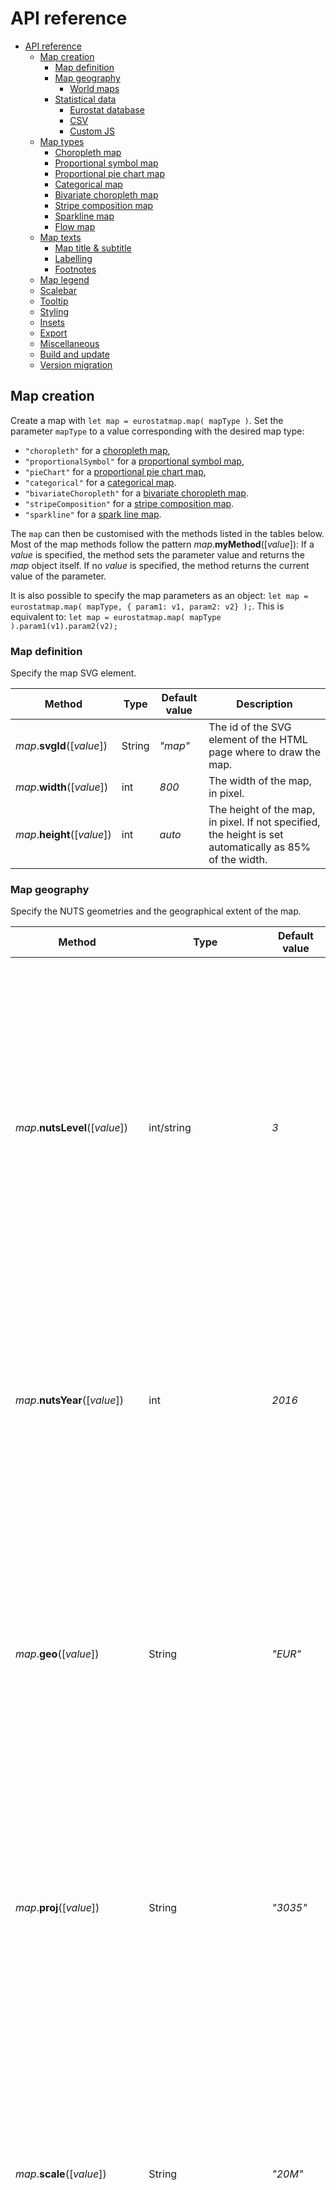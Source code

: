 # API reference

- [API reference](#api-reference)
    - [Map creation](#map-creation)
        - [Map definition](#map-definition)
        - [Map geography](#map-geography)
            - [World maps](#world-maps)
        - [Statistical data](#statistical-data)
            - [Eurostat database](#eurostat-database)
            - [CSV](#csv)
            - [Custom JS](#custom-js)
    - [Map types](#map-types)
        - [Choropleth map](#choropleth-map)
        - [Proportional symbol map](#proportional-symbol-map)
        - [Proportional pie chart map](#proportional-pie-chart-map)
        - [Categorical map](#categorical-map)
        - [Bivariate choropleth map](#bivariate-choropleth-map)
        - [Stripe composition map](#stripe-composition-map)
        - [Sparkline map](#sparkline-map)
        - [Flow map](#flow-map)
    - [Map texts](#map-texts)
        - [Map title \& subtitle](#map-title--subtitle)
        - [Labelling](#labelling)
        - [Footnotes](#footnotes)
    - [Map legend](#map-legend)
    - [Scalebar](#scalebar)
    - [Tooltip](#tooltip)
    - [Styling](#styling)
    - [Insets](#insets)
    - [Export](#export)
    - [Miscellaneous](#miscellaneous)
    - [Build and update](#build-and-update)
    - [Version migration](#version-migration)

## Map creation

Create a map with `let map = eurostatmap.map( mapType )`. Set the parameter `mapType` to a value corresponding with the desired map type:

- `"choropleth"` for a [choropleth map](#choropleth-map),
- `"proportionalSymbol"` for a [proportional symbol map](#proportional-symbol-map),
- `"pieChart"` for a [proportional pie chart map](#proportional-pie-chart-map),
- `"categorical"` for a [categorical map](#categorical-map).
- `"bivariateChoropleth"` for a [bivariate choropleth map](#bivariate-choropleth-map).
- `"stripeComposition"` for a [stripe composition map](#stripe-composition-map).
- `"sparkline"` for a [spark line map](#sparkline-map).

The `map` can then be customised with the methods listed in the tables below. Most of the map methods follow the pattern _map_.**myMethod**([*value*]): If a _value_ is specified, the method sets the parameter value and returns the _map_ object itself. If no _value_ is specified, the method returns the current value of the parameter.

It is also possible to specify the map parameters as an object: `let map = eurostatmap.map( mapType, { param1: v1, param2: v2} );`. This is equivalent to: `let map = eurostatmap.map( mapType ).param1(v1).param2(v2);`

### Map definition

Specify the map SVG element.

| Method                      | Type   | Default value | Description                                                                                             |
| --------------------------- | ------ | ------------- | ------------------------------------------------------------------------------------------------------- |
| _map_.**svgId**([*value*])  | String | _"map"_       | The id of the SVG element of the HTML page where to draw the map.                                       |
| _map_.**width**([*value*])  | int    | _800_         | The width of the map, in pixel.                                                                         |
| _map_.**height**([*value*]) | int    | _auto_        | The height of the map, in pixel. If not specified, the height is set automatically as 85% of the width. |

### Map geography

Specify the NUTS geometries and the geographical extent of the map.

| Method                          | Type                  | Default value | Description                                                                                                                                                                                                                                                                                                                               |
| ------------------------------- | --------------------- | ------------- | ----------------------------------------------------------------------------------------------------------------------------------------------------------------------------------------------------------------------------------------------------------------------------------------------------------------------------------------- |
| _map_.**nutsLevel**([*value*])  | int/string            | _3_           | The nuts level to show on the map, from 0 (national level) to 3 (more local level). Note that not all NUTS levels are always available for Eurostat databases. When using custom data sources and mixing different NUTS levels, set this option to "mixed" to show the different levels at once.                                          |
| _map_.**nutsYear**([*value*])   | int                   | _2016_        | The version of the NUTS dataset to use. Possible values are given in [Nuts2json](https://github.com/eurostat/Nuts2json/#api). Note that the default value will be adjusted in the future depending on the [NUTS legislation in force](https://ec.europa.eu/eurostat/web/nuts/legislation).                                                |
| _map_.**geo**([*value*])        | String                | _"EUR"_       | The map geographical territory, by default the entire European territory _"EUR"_. For world maps use "WORLD" and set proj to 54030. Note that world templates are currently only available for choropleth maps. Other possible values are given in [Nuts2json](https://github.com/eurostat/Nuts2json/#overseas-territories---map-insets). |
| _map_.**proj**([*value*])       | String                | _"3035"_      | The map projection EPSG code. For world maps: use 54030. Possible values are given in [Nuts2json](https://github.com/eurostat/Nuts2json/#api). Note that these values depend on the geographical territory.                                                                                                                               |
| _map_.**scale**([*value*])      | String                | _"20M"_       | The simplification level of the map, among _"03M"_, _"10M"_, _"20M"_, _"60M"_ (for Europe). The most simplified version is _"60M"_. The level _"01M"_ is also available for some geographical territories: For more information on possible values by geographical territory, see [Nuts2json](https://github.com/eurostat/Nuts2json/).    |
| _map_.**position**([*value*])   | Object {x,y,z}        | _auto_        | The geographical coordinates of the position where to center the map view. These coordinates are expected to be expressed in the map projection. If not specified, a position is computed automatically.                                                                                                                                  |
| _map_.**zoomExtent**([*value*]) | Array                 | _undefined_   | The zoom extent. The first value within [0,1] defines the maximum zoom out factor - the second value within [1,infinity] defines the maximum zoom in factor. Set to _[1,1]_ to forbid zooming and allow panning. Set to _null_ to forbid both.                                                                                            |
| _map_.**maxBounds**([*value*])  | {xMin,yMin,xMax,yMax} | _undefined_   | The maximum bounds that the user can pan/zoom within.                                                                                                                                                                                                                                                                                     |

#### World maps

It is also possible to build thematic world maps using eurostat-map. Simply pass "WORLD" to the map.geo() method. See [this example](https://github.com/eurostat/eurostat-map/blob/master/examples/world.html) for how to configure a world map.

| Method                                  | Type          | Default value       | Description                                                            |
| --------------------------------------- | ------------- | ------------------- | ---------------------------------------------------------------------- |
| _map_.**projectionFunction**([*value*]) | d3 projection | _d3.geoRobninson()_ | Here you can define your own custom projection function for world maps |

### Statistical data

The map statistical data can be accessed with the _map_.**statData**() method, which returns an object with the following methods:

| Method                   | Description                                                                                                                                                                  |
| ------------------------ | ---------------------------------------------------------------------------------------------------------------------------------------------------------------------------- |
| **get**([*nutsId*])      | Return the stat value {value,status} from a nuts id. If no argument is specified, returns the entire index.                                                                  |
| **getValue**([*nutsId*]) | Return the stat value from a nuts id.                                                                                                                                        |
| **set**([*nutsId,stat*]) | Set a stat value from a nuts id. The new statistical data format can be either {value:34.324,status:"e"} or just the value only.                                             |
| **setData**([*index*])   | Set statistical data, already indexed by nutsId. The index has a structure like: { "PT":0.2, "LU":0.6, ...}, or with status: { "PT": {value:0.2, status:"e"}, "LU":0.6, ...} |
| **getArray**()           | Return all stat values as an array. This can be used to classify the values.                                                                                                 |
| **getUniqueValues**()    | Return stat unique values. This can be used for categorical maps.                                                                                                            |
| **getMin**()             | Get minimum value.                                                                                                                                                           |
| **getMax**()             | Get maximum value.                                                                                                                                                           |
| **unitText**([*value*])  | The text of the unit of measurement, to show in the tooltip. _undefined_ by default.                                                                                         |

The map statistical data source can be accessed with the _map_.**stat**([*value*]) method. Several types of data sources are supported (see sections below).

#### Eurostat database

Specify statistical data to be retrieved on-the-fly from [Eurostat database](https://ec.europa.eu/eurostat/web/main/data/database). The query parameters can be retrieved from [this page](https://ec.europa.eu/eurostat/web/json-and-unicode-web-services/getting-started/generate-new-query).

Example:

```javascript
map = eurostatmap.map(...);
map.stat( {
	eurostatDatasetCode: "lfst_r_lfu3rt",
	filters:{
		age: "Y20-64",
		sex: "T",
		unit: "PC",
		time: "2019"
	}
});
```

| Parameter               | Type   | Default value            | Description                                                                                                                                                                                                                                                   |
| ----------------------- | ------ | ------------------------ | ------------------------------------------------------------------------------------------------------------------------------------------------------------------------------------------------------------------------------------------------------------- |
| **eurostatDatasetCode** | String | _"demo_r_d3dens"_        | The Eurostat database code of the statistical variable. See [here](https://ec.europa.eu/eurostat/data/database) to find them.                                                                                                                                 |
| **filters**             | Object | _{ lastTimePeriod : 1 }_ | The Eurostat dimension codes to filter/select the chosen statistical variable. See [here](https://ec.europa.eu/eurostat/data/database) or [here](https://ec.europa.eu/eurostat/web/json-and-unicode-web-services/getting-started/query-builder) to find them. |
| **precision**           | int    | _2_                      | The precision of the statistical variable to retrieve (number of decimal places).                                                                                                                                                                             |

#### CSV

Specify statistical data to be retrieved from CSV data.

Example:

```javascript
map = eurostatmap.map(...);
map.stat( {
	csvURL: "https://raw.githubusercontent.com/eurostat/eurostat-map/master/examples/urb_rur_typo.csv",
	geoCol: "NUTS_ID_2013",
	valueCol: "urban_rural"
});
```

| Parameter    | Type   | Default value | Description                             |
| ------------ | ------ | ------------- | --------------------------------------- |
| **csvURL**   | String | _undefined_   | The CSV file URL.                       |
| **geoCol**   | String | _"geo"_       | The column with the NUTS ids.           |
| **valueCol** | String | _"value"_     | The column with the statistical values. |

#### Custom JS

Specify statistical data region by region, from JavaScript code, or any kind of JSON data source.

Example:

```javascript
map = eurostatmap.map(...);

//specify values region by region
map.statData().set("LU",500).set("DE",400).set("FR",100).set("IT",600)

//or in one time. Note that the 'status' can be specified but is not mandatory.
map.statData().setData({
	"FR": 10,
	"DE": {value:7,status:"e"},
	"UK": 12,
})
```

## Map types

There are many different types of thematic maps that you can create using eurostat-map. Here you will find documentation on how to build them.

### Choropleth map

[![Example](https://raw.githubusercontent.com/eurostat/eurostat-map/master/docs/img/ch_ex.png)](https://eurostat.github.io/eurostat-map/examples/population-density.html)
[![Example](https://raw.githubusercontent.com/eurostat/eurostat-map/master/docs/img/pp_ex.png)](https://eurostat.github.io/eurostat-map/examples/population-dot-density.html)
[![Example](https://raw.githubusercontent.com/eurostat/eurostat-map/master/docs/img/dv_ex.png)](https://eurostat.github.io/eurostat-map/examples/population-change.html)

A [choropleth map](https://en.wikipedia.org/wiki/Choropleth_map) shows areas **colored or patterned** in proportion to a statistical variable. These maps should be used to show _intensive_ statistical variables such as proportions, ratios, densities, rates of change, percentages, etc.

Here is [an example](https://eurostat.github.io/eurostat-map/examples/population-density.html) with color value (see [the code](https://github.com/eurostat/eurostat-map/blob/master/examples/population-density.html)), [another](https://eurostat.github.io/eurostat-map/examples/population-change.html) with a diverging color scheme (see [the code](https://github.com/eurostat/eurostat-map/blob/master/examples/population-change.html)), and [a last one](https://eurostat.github.io/eurostat-map/examples/population-dot-density.html) with a texture pattern (see [the code](https://github.com/eurostat/eurostat-map/blob/master/examples/population-dot-density.html)).

Example:

```javascript
eurostatmap
    .map('choropleth')
    .title('Population in Europe')
    .stat({ eurostatDatasetCode: 'demo_r_d3dens', unitText: 'inhab./km²' })
    .classifMethod('threshold')
    .threshold([50, 75, 100, 150, 300, 850])
    .tooltipShowFlags(false)
    .legend({ noData: false, decimals: 0, x: 15, y: 160 })
    .build()
```

| Method                                    | Type      | Default value          | Description                                                                                                                                                        |
| ----------------------------------------- | --------- | ---------------------- | ------------------------------------------------------------------------------------------------------------------------------------------------------------------ |
| _map_.**numberOfClasses**([*value*])      | int       | _7_                    | The number of classes. When _classificationMethod == "threshold"_, this parameter is inferred from the number of breaks specified.                                 |
| _map_.**classificationMethod**([*value*]) | String    | _"quantile"_           | The classification method. Possible values are _"quantile"_, _"equinter"_ for equal intervals, and _"threshold"_ for user defined threshol (see threshold method). |
| _map_.**colors**([*value*])               | Array     | _null_                 | The colours to use for the classes. if unspecified, default colorFun is used.                                                                                      |
| _map_.**thresholds**([*value*])           | Array     | _[0]_                  | If _classifMethod = "threshold"_, the breaks of the classification.                                                                                                |
| _map_.**makeClassifNice**([*value*])      | _boolean_ | true                   | Make nice break values. Works only for _classifMethod = "equinter"_.                                                                                               |
| _map_.**colorFunction**([*value*])        | Function  | _d3.interpolateYlOrBr_ | The color function, as defined in [d3-scale-chromatic](https://github.com/d3/d3-scale-chromatic/)                                                                  |
| _map_.**classToFillStyle**([*value*])     | Function  | See description        | A function returning a fill style for each class number. The default values is the function returned by `eurostatmap.getColorLegend(colorFun())`.                  |
| _map_.**noDataFillStyle**([*value*])      | String    | _"lightgray"_          | The fill style to be used for regions where no data is available.                                                                                                  |

In addition to [the default legend parameters](#map-legend), choropleth maps have the following specific legend parameters:

| Parameter              | Type     | Default value                     | Description                                                                   |
| ---------------------- | -------- | --------------------------------- | ----------------------------------------------------------------------------- |
| **ascending**          | String   | _true_                            | The legend cells order. Set to false to invert.                               |
| **shapeWidth**         | int      | _15_                              | The cell width.                                                               |
| **shapeHeight**        | int      | _13_                              | The cell heigth.                                                              |
| **sepLineLength**      | int      | _17_                              | The separation line length.                                                   |
| **sepLineStroke**      | int      | _"black"_                         | The separation line color.                                                    |
| **sepLineStrokeWidth** | int      | _1_                               | The separation line width.                                                    |
| **labelFontSize**      | int      | _13_                              | The label font size.                                                          |
| **decimals**           | String   | _" - "_                           | The number of decimal for the legend labels.                                  |
| **labelOffset**        | int      | _3_                               | The distance between the legend box elements to the corresponding text label. |
| **labelFormatter**     | Function | _d3.format("." + decimals + "f")_ | A function used to format the values of the legend labels.                    |
| **noData**             | boolean  | _true_                            | Show 'no data' style.                                                         |
| **noDataText**         | Text     | _"No data"_                       | 'No data' text label.                                                         |
| **labels**             | []       | _null_                            | Manually define the labels to be used in the legend as an array               |

### Proportional symbol map

[![Example](https://raw.githubusercontent.com/eurostat/eurostat-map/master/docs/img/pc_ex.png)](https://eurostat.github.io/eurostat-map/examples/prop-circles.html)
[![Example](https://raw.githubusercontent.com/eurostat/eurostat-map/master/docs/img/ps_ex.png)](https://eurostat.github.io/eurostat-map/examples/prop-circles.html)

A proportional symbol map shows symbols (typically circles) **sized** in proportion to a statistical variable. These maps should be used to show statistical _extensive_ variables such as quantities, populations, numbers, etc. Here is [an example](https://eurostat.github.io/eurostat-map/examples/prop-circles.html) (see [the code](https://github.com/eurostat/eurostat-map/blob/master/examples/prop-circles.html)).

Example:

```javascript
eurostatmap
    .map('proportionalSymbol')
    .nutsLevel(1)
    .stat({
        eurostatDatasetCode: 'demo_r_pjangrp3',
        filters: { age: 'TOTAL', sex: 'T', unit: 'NR', time: 2016 },
        unitText: 'inhabitants',
    })
    .psMaxSize(25)
    .psFill('red')
    .build()
```

Along with data-driven sizing, it is possible to colour the symbols according to a statistical variable as well. This is achieved by adding the "size" and "color" strings to their corresponding stat methods. For example:

```javascript
    //GDP per inhabitant (colour of symbol)
    .stat("color", { eurostatDatasetCode: "nama_10r_3gdp", unitText: "EUR/inhabitant", filters: { unit: "EUR_HAB", time: "2018" } })
    // Total GDP (size of symbol)
    .stat("size", { eurostatDatasetCode: "nama_10r_3gdp", unitText: "Million EUR", filters: { unit: "MIO_EUR", time: "2018" } })
```

It is also possible to prevent overlapping via the 'dorling' method:

```javascript
   .dorling(true)
```

Please be aware that by using this method you will essentially be turning the map into a Cartogram. If deformation is high, please consider hiding the background elements/basemap.

| Method                                      | Type             | Default value        | Description                                                                                                                                                                              |
| ------------------------------------------- | ---------------- | -------------------- | ---------------------------------------------------------------------------------------------------------------------------------------------------------------------------------------- |
| _map_.**psShape**([*value*])                | string           | _circle_             | The shape of the symbol. Accepted values: circle, bar, square, star, cross, diamond, triangle, wye or custom                                                                             |
| _map_.**psCustomShape**([*value*])          | Object           | null                 | A custom symbol to be used with d3.symbol when psShape is set to "custom". See http://using-d3js.com/05_10_symbols.html#h_66iIQ5sJIT                                                     |
| _map_.**psCustomSVG**([*value*])            | Template Literal | null                 | Use this method for defining a custom SVG, which will be used as the proportional symbol. E.g. map.psCustomSVG(`<svg width="100" height="100"><rect width="100" height="100" /></svg>`). |
| _map_.**psOffset**([*value*])               | Object           | {x:0,y:0}            | Defines the offsets to apply to the symbols on the map. Only applicable to symbols where custom svgs are specified ( through psCustomSVG)                                                |
| _map_.**psMaxSize**([*value*])              | number           | _30_                 | The maximum size of the symbol. For shapes and vertical bars, this value is in pixels, but for psCustomSVG() it represents the scale factor of the transform applied to it.              |
| _map_.**psMinSize**([*value*])              | number           | _0.8_                | The minimum size / scale of the symbol.                                                                                                                                                  |
| _map_.**psBarWidth**([*value*])             | number           | _5_                  | Width in pixels of the vertical bars. Only to be used with a psShape of type "bar"                                                                                                       |
| _map_.**psFill**([*value*])                 | String           | _"#B45F04"_          | The fill color or pattern of the symbol, for when a colour scheme is not defined.                                                                                                        |
| _map_.**psFillOpacity**([*value*])          | number           | _0.7_                | The opacity of the symbol, from 0 to 1.                                                                                                                                                  |
| _map_.**psStroke**([*value*])               | String           | _"#fff"_             | The stroke color of the symbol.                                                                                                                                                          |
| _map_.**psStrokeWidth**([*value*])          | number           | _0.3_                | The width of the stroke.                                                                                                                                                                 |
| _map_.**psClasses**([*value*])              | number           | _5_                  | The number of classes to use when applying data-driven colour for the symbols. Similar to numberOfClasses() for choropleth maps.                                                         |
| _map_.**psColorFun**([*value*])             | function         | _d3.interpolateOrRd_ | The color function, as defined in [d3-scale-chromatic](https://github.com/d3/d3-scale-chromatic/)                                                                                        |
| _map_.**psSizeFun**([*value*])              | function         | _d3.scaleSqrt_       | The D3 scale function used to define the sizes of the symbols. The following methods are then called internally: psSizeFun().domain(sizeDomain).range([psMinSize, psMaxSize])            |
| _map_.**psClassificationMethod**([*value*]) | String           | _"quantile"_         | The classification method. Possible values are _"quantile"_, _"equinter"_ for equal intervals, and _"threshold"_ for user defined threshold (see threshold method).                      |
| _map_.**psThreshold**([*value*])            | Array            | _[0]_                | If _psClassificationMethod = "threshold"_, the breaks of the classification.                                                                                                             |
| _map_.**psColours**([*value*])              | Array            | null                 | The colours to be using data-driven colour. The number of colours specified in the array should match the number of classes (specified using psClasses())                                |
| _map_.**noDataFillStyle**([*value*])        | String           | _"lightgray"_        | The fill style to be used for regions where no data is available.                                                                                                                        |

In addition to [the default legend parameters](#map-legend), proportional symbol maps have the following specific legend parameters:
As proportional symbol maps allow for two visual variables (size and colour), a legend configuration object can be specified for each variable (sizeLegend and colorLegend).

| Parameter               | Type    | Default value | Description                                                                                     |
| ----------------------- | ------- | ------------- | ----------------------------------------------------------------------------------------------- |
| _map_.**ascending**     | Boolean | _false_       | The order of the legend elements. Set to true to invert.                                        |
| _map_.**legendSpacing** | Number  | _35_          | Spacing between the color & size legends (if applicable)                                        |
| _map_.**labelFontSize** | Number  | _12_          | The font size of the legend labels                                                              |
| _map_.**sizeLegend**    | Object  | see below     | The configuration object of the legend which illustrates the values of different symbol sizes   |
| _map_.**colorLegend**   | Object  | see below     | The configuration object of the legend which illustrates the values of different symbol colours |

**sizeLegend**

The following parameters are properties of the sizeLegend object:

| Parameter          | Type     | Default value                     | Description                                                                                   |
| ------------------ | -------- | --------------------------------- | --------------------------------------------------------------------------------------------- |
| **title**          | String   | _null_                            | Title of the size legend                                                                      |
| **titlePadding**   | Number   | _10_                              | Padding between the legend title and legend body                                              |
| **values**         | Number   | _undefined_                       | Manually set the raw data values to be used in the legend                                     |
| **cellNb**         | Number   | _4_                               | Number of symbols to be shown in the legend (when values are not set manually)                |
| **shapePadding**   | Number   | _10_                              | The padding between consecutive legend shape elements                                         |
| **shapeOffset**    | Object   | _{x:0, y:0}_                      | The offset applied to the shape elements in the legend. Applicable for use with psCustomSVG() |
| **shapeFill**      | String   | _white_                           | The colour of the symbols in the size legend. If unspecified, the colour of psFill() is used. |
| **labelOffset**    | Number   | _25_                              | The distance between the legend box elements to the corresponding text label.                 |
| **decimals**       | Number   | _0_                               | The number of decimals for each label.                                                        |
| **labelFormatter** | Function | _d3.format("." + decimals + "f")_ | A function used to format the values of the legend labels.                                    |
| **noData**         | Boolean  | _false_                           | Show a 'no data' legend item in the size legend.                                              |
| **noDataText**     | String   | _'No data'_                       | Text shown in the 'no data' legend item in the size legend.                                   |

**colorLegend**

The following parameters are properties of the colorLegend object:

| Parameter              | Type     | Default value                     | Description                                                                   |
| ---------------------- | -------- | --------------------------------- | ----------------------------------------------------------------------------- |
| **title**              | String   | _null_                            | Title of the size legend                                                      |
| **titlePadding**       | Number   | _10_                              | Padding between the legend title and legend body                              |
| **marginTop**          | Number   | _35_                              | Margin top in pixels. Distance between size and color legends                 |
| **shapeWidth**         | Number   | _13_                              | The width of the legend box elements                                          |
| **shapeHeight**        | Number   | _13_                              | The height of the legend box elements                                         |
| **shapePadding**       | Number   | _10_                              | The padding between consecutive legend shape elements                         |
| **shapePadding**       | Number   | _10_                              | The padding between consecutive legend shape elements                         |
| **labelOffset**        | Number   | _25_                              | The distance between the legend box elements to the corresponding text label. |
| **decimals**           | Number   | _0_                               | The number of decimals for each label.                                        |
| **labelFormatter**     | Function | _d3.format("." + decimals + "f")_ | A function used to format the values of the legend labels.                    |
| **noData**             | Boolean  | _true_                            | Show a legend element that represents "no data" values.                       |
| **noDataText**         | String   | _No data_                         | No data element label text.                                                   |
| **sepLineLength**      | Number   | _17_                              | The length of the separation line between classes.                            |
| **sepLineStroke**      | Number   | _black_                           | The colour of the separation line between classes.                            |
| **sepLineStrokeWidth** | Number   | _1_                               | The width of the separation line between classes.                             |

### Proportional pie chart map

[![Example](https://raw.githubusercontent.com/eurostat/eurostat-map/master/docs/img/pie_ex.png)](https://eurostat.github.io/eurostat-map/examples/prop-piecharts.html)

A proportional pie chart map shows pie charts **sized** in proportion to a statistical variable. The slices of the pie chart are made up of the different categories of that statistical variable. Here is [an example](https://eurostat.github.io/eurostat-map/examples/prop-piecharts.html) (see [the code](https://github.com/eurostat/eurostat-map/blob/master/examples/prop-piecharts.html)).

Example:

```javascript
//population composition by age
eurostatmap
    .map('pieChart')
    .nutsLevel(1)
    .stat('Y_LT15', {
        eurostatDatasetCode: 'demo_r_pjanaggr3',
        filters: { age: 'Y_LT15', sex: 'T', unit: 'NR', time: '2019' },
        unitText: 'people',
    })
    .stat('Y15-64', {
        eurostatDatasetCode: 'demo_r_pjanaggr3',
        filters: { age: 'Y15-64', sex: 'T', unit: 'NR', time: '2019' },
        unitText: 'people',
    })
    .stat('Y_GE65', {
        eurostatDatasetCode: 'demo_r_pjanaggr3',
        filters: { age: 'Y_GE65', sex: 'T', unit: 'NR', time: '2019' },
        unitText: 'people',
    })
    .catLabels({ Y_LT15: '< 15', 'Y15-64': '15 to 64', Y_GE65: '> 65' })
    .catColors({ Y_LT15: '#33a02c', 'Y15-64': '#cab2d6', Y_GE65: '#ff7f00' })
    .legend({ x: 550, y: 200, sizeLegend: { title: 'Total Population' }, colorLegend: { title: 'Population by Age' } })
```

Or simpler:

```javascript
//population composition by age
eurostatmap
    .map('pieChart')
    .nutsLevel(3)
    .nutsYear(2016)
    .stripeWidth(10)
    .stripeOrientation(45)
    .statPie(
        { eurostatDatasetCode: 'demo_r_pjanaggr3', filters: { sex: 'T', unit: 'NR', time: '2019' }, unitText: 'people' },
        'age', //parameter that the categories belong to
        ['Y_LT15', 'Y15-64', 'Y_GE65'], //category codes
        ['< 15', '15 to 64', '> 65'], //labels
        ['#33a02c', '#cab2d6', '#ff7f00'] //colours
    )
    .legend({ x: 550, y: 200, sizeLegend: { title: 'Total Population' }, colorLegend: { title: 'Population by Age' } })
```

If the sum of the chosen categories do not represent the complete total for that variable, then an optional code can be included as the last parameter passed to the statPie() method. For example, when making a proportional pie chart map for different causes of death, the chosen categories "Respiratory", "Cancer", "Circulatory" do not represent all causes of death. In this case, the code for "all causes of death" is specified ("A-R_V-Y"). The shares of each categories are then calculated according to this total and not just the total of the specified categories. The remaining share is then given the label "other", which can be changed using the pieOtherText() method and the colour of its pie slices can be changed using the pieOtherColor() method.

```javascript
         .statPie(
            { eurostatDatasetCode: "hlth_cd_asdr2", filters: { sex: "T", time: "2016", age: "TOTAL", unit: "RT" }, unitText: "death rate per 100 000" },
            "icd10", //parameter that the categories belong to
            ["J", "C", "I"], //category codes
            ["Respiratory", "Cancer", "Circulatory"], //category labels
            ["orange", "#A4CDF8", "#2E7AF9", "blue"], //colours
            "A-R_V-Y" //code for the total (all causes of death)
          )
```

| Method                                    | Type    | Default value | Description                                                                                                                                                                 |
| ----------------------------------------- | ------- | ------------- | --------------------------------------------------------------------------------------------------------------------------------------------------------------------------- |
| _map_.**pieMaxRadius**([*value*])         | Number  | _15_          | The maximum radius of the pie chart.                                                                                                                                        |
| _map_.**pieMinRadius**([*value*])         | Number  | _5_           | The minimum radius of the pie chart.                                                                                                                                        |
| _map_.**catColors**([*value*])            | object  | _auto_        | The colors of the slices, indexed by category code. If not specified, different colors are proposed.                                                                        |
| _map_.**catLabels**([*value*])            | object  | _auto_        | The colors of the slices, indexed by category code.                                                                                                                         |
| _map_.**showOnlyWhenComplete**([*value*]) | boolean | _false_       | Draw a region only when data is available for all categories. If one is missing, the region is considered as with 'no data'. If not, the value of missing data is set to 0. |
| _map_.**noDataFillStyle**([*value*])      | string  | _"darkgray"_  | The fill style to be used for regions where no data is available.                                                                                                           |
| _map_.**pieChartInnerRadius**([*value*])  | number  | _0_           | Inner radius of the pie charts. Increase this value to turn the pie charts into donut charts.                                                                               |
| _map_.**pieStrokeFill**([*value*])        | string  | _white_       | The colour of the pie chart stroke.                                                                                                                                         |
| _map_.**pieStrokeWidth**([*value*])       | number  | 0.3           | The width of the pie chart stroke.                                                                                                                                          |
| _map_.**pieOtherText**([*value*])         | string  | _Other_       | The colour of the "other" segments of the pie charts (only applicable when the total is calculated using a separate category code, specified in the statPie method)         |
| _map_.**pieOtherColor**([*value*])        | string  | _"#FFCC80"_   | The colour of the "other" segments of the pie charts (only applicable when the total is calculated using a separate category code, specified in the statPie method)         |

In addition to [the default legend parameters](#map-legend), proportional pie chart maps have the following specific legend parameters:

| Method                             | Type   | Default value | Description                                                                                   |
| ---------------------------------- | ------ | ------------- | --------------------------------------------------------------------------------------------- |
| _map_.**labelFontSize**([*value*]) | int    | _12_          | Font size of the legend label.                                                                |
| _map_.**legendSpacing**            | Number | _35_          | Spacing between the color & size legends (if applicable).                                     |
| _map_.**sizeLegend**               | Object | see below     | The configuration object of the legend which illustrates the values of different pie sizes.   |
| _map_.**colorLegend**              | Object | see below     | The configuration object of the legend which illustrates the values of different pie colours. |

**sizeLegend**

The following parameters are properties of the **sizeLegend** object:

| Parameter        | Type   | Default value             | Description                                                                                                                    |
| ---------------- | ------ | ------------------------- | ------------------------------------------------------------------------------------------------------------------------------ |
| **title**        | String | _null_                    | Title of the size legend.                                                                                                      |
| **titlePadding** | Number | _10_                      | Padding between the legend title and legend body.                                                                              |
| **values**       | Array  | auto (max and min radius) | The values used to size the pie charts in the legend. If unspecified, the highest and lowest values shown on the map are used. |

**colorLegend**

The following parameters are properties of the **colorLegend** object:

| Parameter                   | Type    | Default value | Description                                                               |
| --------------------------- | ------- | ------------- | ------------------------------------------------------------------------- |
| **title**                   | String  | _null_        | Title of the size legend.                                                 |
| **titlePadding**            | Number  | _10_          | Padding between the legend title and legend body.                         |
| **shapeWidth**([*value*])   | number  | _13_          | Width of the legend box elements.                                         |
| **shapeHeight**([*value*])  | number  | _15_          | Height of the legend box elements.                                        |
| **shapePadding**([*value*]) | number  | _5_           | Distance between consecutive legend box elements.                         |
| **labelOffset**([*value*])  | number  | _5_           | Distance between the legend box elements to the corresponding text label. |
| **noData**([*value*])       | boolean | _true_        | Show/hide 'no data' legend box element.                                   |
| **noDataText**([*value*])   | string  | _"No data"_   | 'No data' label text.                                                     |

### Categorical map

[![Example](https://raw.githubusercontent.com/eurostat/eurostat-map/master/docs/img/ct_ex.png)](https://eurostat.github.io/eurostat-map/examples/categorical.html)

A categorical map shows areas according to categories (or discrete values). Here is [an example](https://eurostat.github.io/eurostat-map/examples/categorical.html) of such map (see [the code](https://github.com/eurostat/eurostat-map/blob/master/examples/categorical.html)).

Example:

```javascript
eurostatmap
    .map('categorical')
    .nutsYear(2013)
    .nutsLevel(3)
    .stat({
        csvURL: 'https://raw.githubusercontent.com/eurostat/eurostat-map/dev/examples/urb_rur_typo.csv',
        geoCol: 'NUTS_ID_2013',
        valueCol: 'urban_rural',
    })
    .classToFillStyle({ urb: '#fdb462', int: '#ffffb3', rur: '#ccebc5' })
    .classToText({ urb: 'Urban', int: 'Intermediate', rur: 'Rural' })
    .legend({ x: 10, y: 170, order: ['urb', 'int', 'rur'] })
    .build()
```

| Method                                | Type   | Default value | Description                                                                                               |
| ------------------------------------- | ------ | ------------- | --------------------------------------------------------------------------------------------------------- |
| _map_.**classToFillStyle**([*value*]) | Object | _auto_        | An object giving the fill style depending on the class code. If not specify, use default colors.          |
| _map_.**classToText**([*value*])      | Object | _auto_        | An object giving the legend label text depending on the class code. If not specified, use the class code. |
| _map_.**noDataFillStyle**([*value*])  | String | _"lightgray"_ | The fill style to be used for regions where no data is available.                                         |

In addition to [the default legend parameters](#map-legend), categorical maps have the following specific legend parameters:

| Parameter         | Type    | Default value | Description                                                                                                                                           |
| ----------------- | ------- | ------------- | ----------------------------------------------------------------------------------------------------------------------------------------------------- |
| **shapeWidth**    | int     | _15_          | The cell width.                                                                                                                                       |
| **shapeHeight**   | int     | _13_          | The cell heigth.                                                                                                                                      |
| **shapePadding**  | number  | _5_           | The distance between consecutive legend elements                                                                                                      |
| **labelFontSize** | int     | _13_          | The label font size.                                                                                                                                  |
| **labelOffset**   | int     | _5_           | The distance between the legend box elements to the corresponding text label.                                                                         |
| **noData**        | boolean | _true_        | Show 'no data' style.                                                                                                                                 |
| **noDataText**    | Text    | _"No data"_   | 'No data' text label.                                                                                                                                 |
| **order**         | array   | _"undefined"_ | The order in which the legend classes should be drawn. E.g. ['urb','int','rur']. If left undefined, eurostatmap will order the classes automatically. |

### Bivariate choropleth map

[![Example](https://raw.githubusercontent.com/eurostat/eurostat-map/master/docs/img/chbi_ex.png)](https://eurostat.github.io/eurostat-map/examples/pop-unemploy-bivariate.html)

A bivariate choropleth map is a choropleth map showing the combination of two statistical variables. It shows how the correlation between these variables varies across space. Here is [an example](https://eurostat.github.io/eurostat-map/examples/pop-unemploy-bivariate.html) of such map (see [the code](https://github.com/eurostat/eurostat-map/blob/master/examples/pop-unemploy-bivariate.html)).

Example:

```javascript
eurostatmap
    .map('bivariateChoropleth')
    .nutsLevel(2)
    .nutsYear(2016)
    .stat('v1', { eurostatDatasetCode: 'demo_r_d3dens', unitText: 'inh./km²' })
    .stat('v2', {
        eurostatDatasetCode: 'lfst_r_lfu3rt',
        filters: { age: 'Y20-64', sex: 'T', unit: 'PC', time: 2017 },
        unitText: '%',
    })
    .numberOfClasses(4)
    .build()
```

| Method                                | Type     | Default value | Description                                                                                                      |
| ------------------------------------- | -------- | ------------- | ---------------------------------------------------------------------------------------------------------------- |
| _map_.**numberOfClasses**([*value*])  | int      | _3_           | The number of classes for the classification. The same value is used for both variables.                         |
| _map_.**startColor**([*value*])       | color    | _"#e8e8e8"_   | The color for lowest values of both variables.                                                                   |
| _map_.**color1**([*value*])           | color    | _"#73ae80"_   | The color for the highest values of variable 1, and lowest of variable 2.                                        |
| _map_.**color2**([*value*])           | color    | _"#6c83b5"_   | The color for the highest values of variable 2, and lowest of variable 1.                                        |
| _map_.**endColor**([*value*])         | color    | _"#2a5a5b"_   | The color for highest values of both variables.                                                                  |
| _map_.**classifier1**([*value*])      | Function | _auto_        | A function which returns a class number from a stat value. This allows you to set the class thresholds manually. |
| _map_.**classifier2**([*value*])      | Function | _auto_        | A function which returns a class number from a stat value. This allows you to set the class thresholds manually. |
| _map_.**classToFillStyle**([*value*]) | Function | _auto_        | A function returning the colors for each pair of classes i,j.                                                    |
| _map_.**noDataFillStyle**([*value*])  | color    | _"lightgray"_ | The fill style to be used for regions where no data is available.                                                |

In addition to [the default legend parameters](#map-legend), bivariate choropleth maps have the following specific legend parameters:

| Parameter             | Type     | Default value    | Description                                                                      |
| --------------------- | -------- | ---------------- | -------------------------------------------------------------------------------- |
| **squareSize**        | number   | _50_             | The size, in pixel, of the legend square.                                        |
| **rotation**          | number   | _0_              | The rotation to apply to the main legend. Recommended values are either 0 or -45 |
| **label1**            | string   | _"Variable 1"_   | The text for the label of variable 1.                                            |
| **label2**            | string   | _"Variable 2"_   | The text for the label of variable 1.                                            |
| **breaks1**           | string[] | _undefined_      | An array of strings shown as axis labels for variable 1                          |
| **breaks2**           | string[] | _undefined_      | An array of strings shown as axis labels for variable 2                          |
| **labelFontSize**     | int      | _12_             | The font size of the legend label.                                               |
| **noData**            | boolean  | _true_           | Show/hide 'no data' style in the legend.                                         |
| **noDataShapeSize**   | number   | _15_             | The size, in pixel, of the 'No data' legend shape.                               |
| **noDataText**        | Text     | _"No data"_      | 'No data' text label.                                                            |
| **noDataYOffset**     | Text     | 0                | Add distance between the main legend and the 'no data' item in pixels            |
| **yAxisLabelsOffset** | Object   | _{ x: 0, y: 0 }_ | Offset the axis labels that correspond with breaks1                              |
| **xAxisLabelsOffset** | Object   | _{ x: 0, y: 0 }_ | Offset the axis labels that correspond with breaks2                              |

### Stripe composition map

[![Example](https://raw.githubusercontent.com/eurostat/eurostat-map/master/docs/img/comp1.png)](https://eurostat.github.io/eurostat-map/examples/livestock_composition.html)
[![Example](https://raw.githubusercontent.com/eurostat/eurostat-map/master/docs/img/comp2.png)](https://eurostat.github.io/eurostat-map/examples/farm_size.html)

A stripe composition map is a choropleth map showing the composition of a statistical variable using a pattern of stripes of different colors and widths. The color of a stripe corresponds to its category, and its width is proportional to the share of this category in the total. A stripe composition map shows how proportions vary across space.

Here is [an example](https://eurostat.github.io/eurostat-map/examples/livestock_composition.html) of such map (see [the code](https://github.com/eurostat/eurostat-map/blob/master/examples/livestock_composition.html)), and [another one](https://eurostat.github.io/eurostat-map/examples/farm_size.html) (see [the code](https://github.com/eurostat/eurostat-map/blob/master/examples/farm_size.html))

Example:

```javascript
//population composition by age
eurostatmap
    .map('stripeComposition')
    .nutsLevel(3)
    .nutsYear(2016)
    .stripeWidth(10)
    .stripeOrientation(45)
    .stat('Y_LT15', {
        eurostatDatasetCode: 'demo_r_pjanaggr3',
        filters: { age: 'Y_LT15', sex: 'T', unit: 'NR', time: '2019' },
        unitText: 'people',
    })
    .stat('Y15-64', {
        eurostatDatasetCode: 'demo_r_pjanaggr3',
        filters: { age: 'Y15-64', sex: 'T', unit: 'NR', time: '2019' },
        unitText: 'people',
    })
    .stat('Y_GE65', {
        eurostatDatasetCode: 'demo_r_pjanaggr3',
        filters: { age: 'Y_GE65', sex: 'T', unit: 'NR', time: '2019' },
        unitText: 'people',
    })
    .catLabels({ Y_LT15: '< 15', 'Y15-64': '15 to 64', Y_GE65: '> 65' })
    .catColors({ Y_LT15: '#33a02c', 'Y15-64': '#cab2d6', Y_GE65: '#ff7f00' })
    .legend({ x: 550, y: 10, title: 'Population by age' })
```

Or simplier:

```javascript
//population composition by age
eurostatmap
    .map('stripeComposition')
    .nutsLevel(3)
    .nutsYear(2016)
    .stripeWidth(10)
    .stripeOrientation(45)
    .statComp(
        { eurostatDatasetCode: 'demo_r_pjanaggr3', filters: { sex: 'T', unit: 'NR', time: '2019' }, unitText: 'people' },
        'age',
        ['Y_LT15', 'Y15-64', 'Y_GE65'],
        ['< 15', '15 to 64', '> 65'],
        ['#33a02c', '#cab2d6', '#ff7f00']
    )
    .legend({ x: 550, y: 10, title: 'Population by age' })
```

| Method                                    | Type    | Default value | Description                                                                                                                                                                 |
| ----------------------------------------- | ------- | ------------- | --------------------------------------------------------------------------------------------------------------------------------------------------------------------------- |
| _map_.**stripeWidth**([*value*])          | number  | _50_          | Width of the stripes series.                                                                                                                                                |
| _map_.**stripeOrientation**([*value*])    | number  | _0_           | Orientation of the stripes, in degree. Set to 0 for vertical and 90 for horizontal.                                                                                         |
| _map_.**catColors**([*value*])            | object  | _auto_        | The colors of the stripes, indexed by category code. If not specified, different colors are proposed.                                                                       |
| _map_.**catLabels**([*value*])            | object  | _auto_        | The colors of the stripes, indexed by category code.                                                                                                                        |
| _map_.**showOnlyWhenComplete**([*value*]) | boolean | _false_       | Draw a region only when data is available for all categories. If one is missing, the region is considered as with 'no data'. If not, the value of missing data is set to 0. |
| _map_.**noDataFillStyle**([*value*])      |         | _"lightgray"_ | The fill style to be used for regions where no data is available.                                                                                                           |
| _map_.**pieChartRadius**([*value*])       |         | _40_          | Radius of the pie chart to show in the tooltip.                                                                                                                             |
| _map_.**pieChartInnerRadius**([*value*])  |         | _15_          | Inner radius of the pie chart to show in the tooltip.                                                                                                                       |

In addition to [the default legend parameters](#map-legend), stripe composition maps have the following specific legend parameters:

| Method                             | Type    | Default value | Description                                                               |
| ---------------------------------- | ------- | ------------- | ------------------------------------------------------------------------- |
| _map_.**shapeWidth**([*value*])    | number  | _13_          | Width of the legend box elements.                                         |
| _map_.**shapeHeight**([*value*])   | number  | _15_          | Height of the legend box elements.                                        |
| _map_.**shapePadding**([*value*])  | number  | _5_           | Distance between consecutive legend box elements.                         |
| _map_.**labelFontSize**([*value*]) | int     | _12_          | Font size of the legend label.                                            |
| _map_.**labelOffset**([*value*])   | number  | _5_           | Distance between the legend box elements to the corresponding text label. |
| _map_.**noData**([*value*])        | boolean | _true_        | Show/hide 'no data' legend box element.                                   |
| _map_.**noDataText**([*value*])    | string  | _"No data"_   | 'No data' label text.                                                     |

### Sparkline map

A sparkline is a very small line chart, typically drawn without axes or coordinates. It presents the general shape of the variation (typically over time) in some measurement, such as temperature, in a simple and highly condensed way. A chart is drawn for each region showing the temporal variations of each.

Here is [an example](https://eurostat.github.io/eurostat-map/examples/sparklines.html) of such map (see [the code](https://github.com/eurostat/eurostat-map/blob/master/examples/sparklines.html))

Example:

```javascript
eurostatmap
    .map('sparkline')
    .nutsLevel(1)
    .statSpark(
        { eurostatDatasetCode: 'demo_r_pjanaggr3', filters: { sex: 'T', unit: 'NR' }, unitText: 'people' },
        ['2009', '2010', '2011', '2012', '2013', '2014', '2015', '2016', '2017', '2018', '2019'], //dates
        ['2009', '2010', '2011', '2012', '2013', '2014', '2015', '2016', '2017', '2018', '2019'] //labels
    )
    .sparkType('area')
    .sparkLineWidth(70)
    .sparkLineHeight(20)
    .sparkLineOpacity(0.9)
    .build()
```

| Method                                      | Type              | Default                                                                                           | Description                                                                                                                                                                  |
| ------------------------------------------- | ----------------- | ------------------------------------------------------------------------------------------------- | ---------------------------------------------------------------------------------------------------------------------------------------------------------------------------- |
| _map_.**sparkType**([*value*])              | string            | "area"                                                                                            | Type of chart to use. Can be 'line' or 'area'                                                                                                                                |
| _map_.**sparkLineColor**([*value*])         | string / Function | "black"                                                                                           | colour of the sparklines. Also accepts an acessor function e.g: `.sparkLineColor((d, i) => (d[d.length - 1].value > 100 ? 'red' : 'blue'))`                                  |
| _map_.**sparkAreaColor**([*value*])         | string / Function | "#41afaa"                                                                                         | colour of the area chart fill (when sparkType set to area) Also accepts an acessor function e.g: `.sparkAreaColor((d, i) => (d[d.length - 1].value > 100 ? 'red' : 'blue'))` |
| _map_.**sparkLineWidth**([*value*])         | number            | 30                                                                                                | width of the spark charts                                                                                                                                                    |
| _map_.**sparkLineHeight**([*value*])        | number            | 20                                                                                                | height of the spark charts                                                                                                                                                   |
| _map_.**sparkLineStrokeWidth**([*value*])   | number            | 0.4                                                                                               | stroke width of the spark lines                                                                                                                                              |
| _map_.**sparkLineOpacity**([*value*])       | number            | 0.6                                                                                               | opacity of the spark lines                                                                                                                                                   |
| _map_.**sparkChartCircleRadius**([*value*]) | number            | 0.5                                                                                               | Radius of the circles at each record                                                                                                                                         |
| _map_.**sparkTooltipChart**([*value*])      | object            | {width: 100, height: 80, margin: { left: 60, right: 40, top: 40, bottom: 40 }, circleRadius: 1.5} | config for the chart shown in the tooltip                                                                                                                                    |

### Flow map

Here is [an example](https://eurostat.github.io/eurostat-map/examples/flowmap.html) of such map (see [the code](https://github.com/eurostat/eurostat-map/blob/master/examples/flowmap.html))

```javascript
const exampleGraph = {
    nodes: [{ id: 'FR' }, { id: 'DE' }, { id: 'IT' }, { id: 'ES' }, { id: 'BE' }, { id: 'Custom', x: 420000, y: 320000 }],
    links: [
        { source: 'FR', target: 'DE', value: 8201 },
        { source: 'FR', target: 'IT', value: 4969 },
        { source: 'FR', target: 'ES', value: 4542 },
        { source: 'FR', target: 'BE', value: 4303 },
        { source: 'FR', target: 'Custom', value: 3445 },
    ],
}

const map = eurostatmap.map('flow').flowGraph(exampleGraph).nutsLevel(0).build()
```

| Method                         | Type   | Default   | Description                                                                                                                |
| ------------------------------ | ------ | --------- | -------------------------------------------------------------------------------------------------------------------------- |
| _map_.**flowGraph**([*value*]) | Object | undefined | The graph object with the links and nodes to be used to define the flow map's data. Same format that is used by d3 sankey. |

## Map texts

Here you can find all the different texts you can add to the map.

### Map title & subtitle

Specify the map title, its style and position.

| Method                                | Type          | Default value | Description                                                                                            |
| ------------------------------------- | ------------- | ------------- | ------------------------------------------------------------------------------------------------------ |
| _map_.**title**([*value*])            | String        | ""            | The title text.                                                                                        |
| _map_.**titlePosition**([*value*])    | Array ([x,y]) | auto          | The title position. If not specified, a position is automatically computed, on the top left corner.    |
| _map_.**subtitle**([*value*])         | String        | ""            | The subtitle text.                                                                                     |
| _map_.**subtitlePosition**([*value*]) | Array ([x,y]) | auto          | The subtitle position. If not specified, a position is automatically computed, on the top left corner. |

### Labelling

You can customise the labels shown on the map using the following settings:

```javascript
map = eurostatmap.map(...)
	.labels({
        labels: [
            { text: 'Test label', x: 3500000, y: 4260000, class: 'test' },
            { text: 'MEDITERRANEAN SEA', x: 5472000, y: 1250000, class: 'ocean', letterSpacing: 7 },
            { text: 'ATLANTIC OCEAN', x: 2700000, y: 2650000, class: 'ocean', letterSpacing: 2 },
            { text: 'NORTH SEA', x: 3915000, y: 3700000, class: 'ocean' },
            { text: 'BALTIC SEA', x: 4840000, y: 3600000, class: 'ocean', rotate: -30 },
            { text: 'NORWEGIAN SEA', x: 3850000, y: 4800000, class: 'ocean', letterSpacing: 1 },
            { text: 'BLACK SEA', x: 6300000, y: 2500000, class: 'ocean', letterSpacing: 4 },
        ],
        values: true,
        backgrounds: true,
        shadows: true,
        processValueLabelCentroids: (region, centroid) => {
            // (optional) adjust NUTS1 label positions manually to avoid overlapping
            if (region.properties.id == 'ES4') {
                return [centroid[0] - 10, centroid[1] + 19]
            } else if (region.properties.id == 'DE4') {
                return [centroid[0] + 4, centroid[1] + 8]
            }
            return centroid
        },
    })
```

You can use the 'class' attribute to customise the labels accordingly (e.g. class: 'ocean' can be styled with .em-label-ocean).

These are the default classes used to style the labels:

```css
#em-labels
.em-stat-label
.em-stat-label-shadow
.em-label-cc
.em-label-shadow-cc
.em-label-countries
.em-label-shadow-countries
.em-label-seas
.em-label-shadow-seas
.em-flow-labels
.em-flow-label
.em-flow-label-shadow
```

### Footnotes

Specify the text to be shown at the bottom of the map.

| Method                                    | Type    | Default value                   | Description                                                                                                                          |
| ----------------------------------------- | ------- | ------------------------------- | ------------------------------------------------------------------------------------------------------------------------------------ |
| _map_.**footnote**([*value*])             | String  | _Some default text_             | The text. Note that the default value is mandatory.                                                                                  |
| _map_ .**footnoteTooltipText**([*value*]) | String  | The default disclaimer message. | Set a text to be shown in a tooltip when passing over the footnote. Set to _null_ if no tooltip has to be shown.                     |
| _map_ .**showSourceLink**([*value*])      | Boolean | true                            | Shows a link to the source dataset in the bottom right corner. (uses eurostatdatabasecode specified when using the stat() function). |

## Map legend

Specify the style of the map legend with _map_.**legend**({_parameters_}).

Example:

```javascript
map = eurostatmap.map(...)
	.legend({
		title: "Legend (%)",
		x: 10, y: 120,
		boxOpacity: 1,
        boxPadding: 10
	});
```

| Parameter      | Type   | Default value | Description                                                                                                            |
| -------------- | ------ | ------------- | ---------------------------------------------------------------------------------------------------------------------- |
| **svgId**      | String | _auto_        | The SVG element where to draw the legend. If not specified, an element is automatically built within the map.          |
| **title**      | Text   | _""_          | The legend title.                                                                                                      |
| **x**          | number | _auto_        | The legend element X position, in case it is embeded within the map. If not specified, an automatic value is computed. |
| **y**          | number | _auto_        | The legend element Y position, in case it is embeded within the map. If not specified, an automatic value is computed. |
| **boxOpacity** | number | _0.7_         | The legend box opacity, from 0 to 1. Sets opacity of em-legend-background                                              |
| **boxPadding** | number | _0.7_         | The legend box padding. Sets padding of em-legend-background                                                           |

## Scalebar

| Method                                    | Type    | Default value              | Description                                          |
| ----------------------------------------- | ------- | -------------------------- | ---------------------------------------------------- |
| _map_.**showScalebar**([*value*])         | Boolean | _false_                    | Adds a scalebar to the map                           |
| _map_.**scaleBarPosition**([*value*])     | array   | _calculated (bottom left)_ | The X/Y position of the scalebar.                    |
| _map_.**scalebarFontSize**([*value*])     | int     | _8_                        | The font size in pixels of the scalebar text.        |
| _map_.**scalebarTicks**([*value*])        | int     | _5_                        | The number of ticks in the scalebar.                 |
| _map_.**scalebarTickHeight**([*value*])   | int     | _13_                       | The height of each tick in pixels.                   |
| _map_.**scalebarSegmenHeight**([*value*]) | int     | _30_                       | The width in pixels of each segment in the scalebar. |
| _map_.**scalebarTextOffset**([*value*])   | array   | _[4,8]_                    | The offset in pixels for the scalebar text ([x,y]).  |
| _map_.**scalebarUnits**([*value*])        | string  | _' km'_                    | The suffix text for the last scalebar label          |
| _map_.**scalebarMaxWidth**([*value*])     | string  | _px_                       | The maximum width of the scalebar                    |
| _map_.**scalebarHeight**([*value*])       | string  | _px_                       | The height of the scalebar                           |

## Tooltip

The tooltip is the little rectangle showing information on the map feature under the mouse/finger pointer.

You can configure the style and content of the tooltip.

Example:

```javascript
map = eurostatmap.map(...)
	.tooltip({
		maxWidth: "200px",
		fontSize: "16px",
		background: "white",
		padding: "5px",
		border: "0px",
		borderRadius: "5px",
		boxShadow: "5px 5px 5px grey",
		transitionDuration: 200,
		xOffset: 30,
		yOffset: 20,
		textFunction: (feature => { return feature.properties.na;  })
		showFlags: false
	});
```

| Property               | Type     | Default value        | Description                                                                                                                                                                                                                                                                                                                                |
| ---------------------- | -------- | -------------------- | ------------------------------------------------------------------------------------------------------------------------------------------------------------------------------------------------------------------------------------------------------------------------------------------------------------------------------------------ |
| **maxWidth**           | String   | _"200px"_            | The maximum width of the tooltip container.                                                                                                                                                                                                                                                                                                |
| **fontSize**           | String   | _"16px"_             | The font size of the tooltip text.                                                                                                                                                                                                                                                                                                         |
| **background**         | String   | _"white"_            | The background colour of the tooltip.                                                                                                                                                                                                                                                                                                      |
| **padding**            | String   | _"5px"_              | The padding of the tooltip container.                                                                                                                                                                                                                                                                                                      |
| **border**             | number   | _"0px"_              | The border styling of the tooltip container.                                                                                                                                                                                                                                                                                               |
| **borderRadius**       | String   | _"5px"_              | The border-radius of the tooltip container.                                                                                                                                                                                                                                                                                                |
| **boxShadow**          | String   | _"5px 5px 5px grey"_ | The box-shadow of the tooltip container..                                                                                                                                                                                                                                                                                                  |
| **transitionDuration** | Number   | _200_                | The transition time applied to the tooltip.                                                                                                                                                                                                                                                                                                |
| **xOffset**            | Number   | _30_                 | The x offset between the tooltip and the cursor.                                                                                                                                                                                                                                                                                           |
| **yOffset**            | Number   | _20_                 | The y offset between the tooltip and the cursor.                                                                                                                                                                                                                                                                                           |
| **textFunction**       | Function | _see example above_  | A function returning the text to show in a tooltip which appears when the mouse passes over map features. The function signature is `function(rg, map)` where `rg` is the selected region and `map` is the map. Set to _null_ if no tooltip is needed.                                                                                     |
| **showFlags**          | String   | _false_              | Set to _null_, _0_ or _false_ if no [flag](https://ec.europa.eu/eurostat/statistics-explained/index.php?title=Tutorial:Symbols_and_abbreviations#Statistical_symbols.2C_abbreviations_and_units_of_measurement) should be shown in the tooltip. Set to _"short"_ to show the flag as a letter. Set to _"long"_ to show the flag as a text. |

## Styling

Specify specific map styles. As of V4, styles have been moved to CSS classes. See [css.md](./css.md) for a list of CSS rules.
See deprecated.js for deprecated style functions and their successors. (or check the developer console for warnings when using deprecated functions)

| Method                                   | Type    | Default value | Description                                                                                                                                              |
| ---------------------------------------- | ------- | ------------- | -------------------------------------------------------------------------------------------------------------------------------------------------------- |
| _map_.**hoverColor**([*value*])          | String  | _"#purple"_   | The fill style of the selected NUTS regions.                                                                                                             |
| _map_.**drawCoastalMargin**([*value*])   | boolean | _true_        | Set to true to show a coastal blurry margin. False otherwise.                                                                                            |
| _map_.**coastalMarginStdDev**([*value*]) | number  | _2_           | The standard deviation of the coastal blurry margin.                                                                                                     |
| _map_.**drawGraticule**([*value*])       | boolean | _false_       | Set to true to show the graticule (meridian and parallel lines). False otherwise. Calls to this method after the map is built will update the graticule. |

## Insets

To add map insets, use the _map_.**insets**([*values*]) method.

For default map insets showing European overseas territories and small countries, use:

```javascript
eurostatmap.map(...)
	.insets("default");
```

To specify more precisely which insets to show, their geographical extent, scale, position, etc., specify the list of insets such as:

```javascript
eurostatmap.map(...)
	.insets(
		{ geo:"MQ", scale:"01M", position: { z: 1000 }, title:"Martinique", width:200, height:90, x:0, y:0 },
		{ geo:"GF", scale:"03M", position: { z: 9000 }, title:"French Guyana", width:200, height:90, x:210, y:0 }
	)
	.insetBoxPosition([335,345]);
```

See also [this example with a focus on Spain](https://eurostat.github.io/eurostat-map/examples/spain.html) (see [the code](../examples/spain.html)).

Note that a map inset is built as a proper map within a map: It has all properties of a map, and share most of them with its parent map. It is thus possible to define map insets within map insets, following a recursive structure.

| Method                                | Type   | Default value | Description                                                                                                                                                                                                                                                  |
| ------------------------------------- | ------ | ------------- | ------------------------------------------------------------------------------------------------------------------------------------------------------------------------------------------------------------------------------------------------------------ |
| _map_.**insets**([*values*])          | List   | _[]_          | The list of insets. Each map inset is described as an object with the map inset attributes.                                                                                                                                                                  |
| _map_.**insetBoxPosition**([*value*]) | number | _auto_        | The position of the insets box element within the map.                                                                                                                                                                                                       |
| _map_.**insetBoxPadding**([*value*])  | number | _5_           | When several insets are specified within the map, the distance between the different insets.                                                                                                                                                                 |
| _map_.**insetBoxWidth**([*value*])    | number | _210_         | The default width of the insets box, which are squared by default.                                                                                                                                                                                           |
| _map_.**insetZoomExtent**([*value*])  | Array  | _null_        | The zoom extent of inset maps. The first value within [0,1] defines the maximum zoom out factor - the second value within [1,infinity] defines the maximum zoom in factor. Set to _[1,1]_ to forbid zooming and allow panning. Set to _null_ to forbid both. |
| _map_.**insetScale**([*value*])       | String | _"03M"_       | The default scale of the insets.                                                                                                                                                                                                                             |

## Export

Export the map as a PNG image or a SVG file.

| Method                     | Type   | Default value                  | Description |
| -------------------------- | ------ | ------------------------------ | ----------- |
| _map_.**exportMapToPNG**() | _this_ | Export the map as a PNG image. |
| _map_.**exportMapToSVG**() | _this_ | Export the map as a SVG image. |

## Miscellaneous

| Method                                         | Type     | Default value         | Description                                                                                                                                                                                                                                                                                                                                                                    |
| ---------------------------------------------- | -------- | --------------------- | ------------------------------------------------------------------------------------------------------------------------------------------------------------------------------------------------------------------------------------------------------------------------------------------------------------------------------------------------------------------------------ |
| _map_.**noDataText**([*value*])                | String   | _"No data available"_ | The text to show for regions where no data is available.                                                                                                                                                                                                                                                                                                                       |
| _map_.**language**([*value*])                  | String   | _"en"_                | The language code, for multilingual maps.                                                                                                                                                                                                                                                                                                                                      |
| _map_.**transitionDuration**([*value*])        | int      | _800_                 | When updating statistical figures, the map style changes progressively. This parameter sets the duration of this transition, in ms.                                                                                                                                                                                                                                            |
| _map_.**filtersDefinitionFunction**([*value*]) | Function | _function() {}_       | A function defining SVG filter elements. To be used to defined fill patterns.                                                                                                                                                                                                                                                                                                  |
| _map_.**callback**([*value*])                  | Function | _undefined_           | A function to execute after the map build is complete.                                                                                                                                                                                                                                                                                                                         |
| _map_.**getTime**()                            | String   | -                     | Return the _time_ parameter of the statistical data. When a filter such as _{ lastTimePeriod : 1 }_ is used, this method allows a retrieval of the map timestamp.                                                                                                                                                                                                              |
| _map_.**setFromURL**()                         | _this_   | -                     | Set some map parameters based on URL parameters: "w" for width, "h" for height, "x" for xGeoCenter, "y" for yGeoCenter, "z" for pixGeoSize, "s" for scale, "lvl" for nuts level, "time" for time, "proj" for the CRS, "geo" for the geographical territory, "ny" for the NUTS version, "lg" for the langage, "sl" to show legend, "numberOfClasses" for the number of classes. |

## Build and update

After changing some parameters, one of the following methods need to be executed:

| Method                           | Type   | Default value                                                                                                                           | Description |
| -------------------------------- | ------ | --------------------------------------------------------------------------------------------------------------------------------------- | ----------- |
| _map_.**build**()                | _this_ | Build (or rebuild) the entire map.                                                                                                      |
| _map_.**updateGeoData**()        | _this_ | Get new geometrical data. It should be used to update the map when parameters on the map geometries have changed.                       |
| _map_.**buildMapTemplate**()     | _this_ | Update the map when parameters on the map template have changed.                                                                        |
| _map_.**updateStatData**()       | _this_ | Get new statistical data. It should be used to update the map when parameters on the statistical data sources have changed.             |
| _map_.**updateStatValues**()     | _this_ | Update client side information related to statistical values. It should be used to update the map when statistical values have changed. |
| _map_.**updateClassification**() | _this_ | Update the map when parameters on the classification have changed.                                                                      |
| _map_.**updateStyle**()          | _this_ | Update the map when parameters on the styling have changed.                                                                             |

Anything unclear or missing? Feel free to [ask](https://github.com/eurostat/eurostat.js/issues/new) !

## Version migration

See https://github.com/eurostat/eurostat-map/blob/master/docs/release-notes.md for any major changes.
